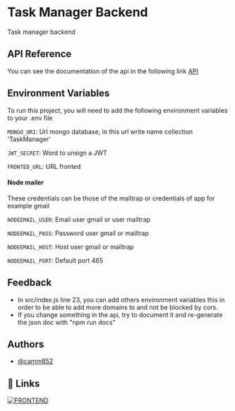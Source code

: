 
# Task Manager Backend

Task manager backend


## API Reference

You can see the documentation of the api in the following link [API](https://harmonious-tapioca-0781c4.netlify.app)
## Environment Variables

To run this project, you will need to add the following environment variables to your .env file

`MONGO_URI`: Url mongo database, in this url write name collection 'TaskManager'

`JWT_SECRET`: Word to unsign a JWT

`FRONTED_URL`: URL fronted

#### Node mailer


These credentials can be those of the mailtrap or credentials of app for example gmail

`NODEEMAIL_USER`: Email user gmail or user mailtrap

`NODEEMAIL_PASS`: Password user gmail or mailtrap

`NODEEMAIL_HOST`: Host user gmail or mailtrap

`NODEEMAIL_PORT`: Default port 465
## Feedback

* In src/index.js line 23, you can add others environment variables this in order to be able to add more domains to and not be blocked by cors.
* If you change something in the api, try to document it and re-generate the json doc with "npm run docs"

## Authors

- [@camm852](https://www.github.com/camm852)


## 🔗 Links
[![FRONTEND](https://img.shields.io/badge/Frontend-Github-000?style=for-the-badge&logo=ko-fi&logoColor=white)](https://github.com/camm852/TaskManager-React)

